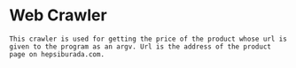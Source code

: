 # Web Crawler

    This crawler is used for getting the price of the product whose url is given to the program as an argv. Url is the address of the product page on hepsiburada.com.
